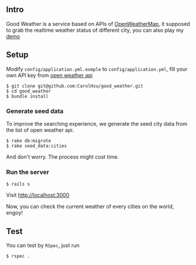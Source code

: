 ## Intro

Good Weather is a service based on APIs of [OpenWeatherMap](https://openweathermap.org), it supposed to grab the realtime weather status of different city, you can also play my [demo](https://good-weather.herokuapp.com)


## Setup

Modify `config/application.yml.exmple` to `config/application.yml`, fill your own API key from [open weather api](http://openweathermap.org/api)

```
$ git clone git@github.com:CarolHsu/good_weather.git
$ cd good_weather
$ bundle install
```

### Generate seed data

To improve the searching experience, we generate the seed city data from the list of open weather api.

```
$ rake db:migrate
$ rake seed_data:cities
```

And don't worry. The process might cost time.

### Run the server

```
$ rails s
```
Visit [http://localhost:3000](http://localhost:3000)

Now, you can check the current weather of every cities on the world, engoy!


## Test

You can test by `RSpec`, just run

```
$ rspec .
```